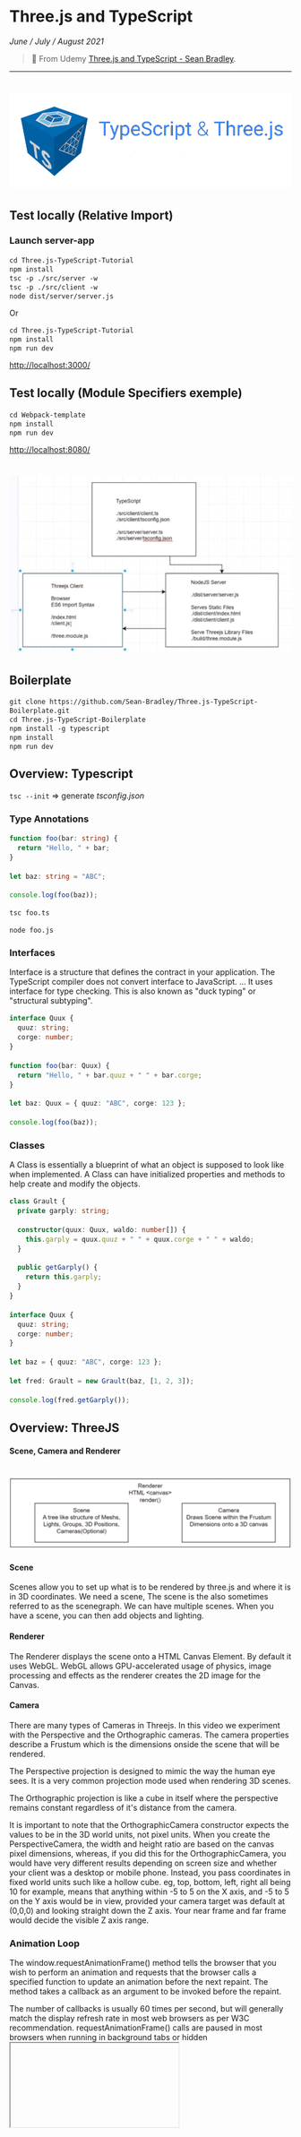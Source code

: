 # Three.js and TypeScript

_June / July / August 2021_

> 🔨 From Udemy [Three.js and TypeScript - Sean Bradley](https://www.udemy.com/course/threejs-tutorials/).

---

<h1 align="center">
    <img src="_readme-img/logos.png">
</h1>

## Test locally (Relative Import)

### Launch server-app

```batch
cd Three.js-TypeScript-Tutorial
npm install
tsc -p ./src/server -w
tsc -p ./src/client -w
node dist/server/server.js
```

Or

```batch
cd Three.js-TypeScript-Tutorial
npm install
npm run dev
```

[http://localhost:3000/](http://localhost:3000/)

## Test locally (Module Specifiers exemple)

```batch
cd Webpack-template
npm install
npm run dev
```

[http://localhost:8080/](http://localhost:8080/)

<h1 align="center">
    <img src="_readme-img/architecture.jpg">
</h1>

## Boilerplate

```batch
git clone https://github.com/Sean-Bradley/Three.js-TypeScript-Boilerplate.git
cd Three.js-TypeScript-Boilerplate
npm install -g typescript
npm install
npm run dev
```

## Overview: Typescript

`tsc --init` => generate _tsconfig.json_

### Type Annotations

```ts
function foo(bar: string) {
  return "Hello, " + bar;
}

let baz: string = "ABC";

console.log(foo(baz));
```

`tsc foo.ts`

`node foo.js`

### Interfaces

Interface is a structure that defines the contract in your application. The TypeScript compiler does not convert interface to JavaScript. ... It uses interface for type checking. This is also known as "duck typing" or "structural subtyping".

```ts
interface Quux {
  quuz: string;
  corge: number;
}

function foo(bar: Quux) {
  return "Hello, " + bar.quuz + " " + bar.corge;
}

let baz: Quux = { quuz: "ABC", corge: 123 };

console.log(foo(baz));
```

### Classes

A Class is essentially a blueprint of what an object is supposed to look like when implemented. A Class can have initialized properties and methods to help create and modify the objects.

```ts
class Grault {
  private garply: string;

  constructor(quux: Quux, waldo: number[]) {
    this.garply = quux.quuz + " " + quux.corge + " " + waldo;
  }

  public getGarply() {
    return this.garply;
  }
}

interface Quux {
  quuz: string;
  corge: number;
}

let baz = { quuz: "ABC", corge: 123 };

let fred: Grault = new Grault(baz, [1, 2, 3]);

console.log(fred.getGarply());
```

## Overview: ThreeJS

#### Scene, Camera and Renderer

<h1 align="center">
    <img src="_readme-img/scene.png">
</h1>

#### Scene

Scenes allow you to set up what is to be rendered by three.js and where it is in 3D coordinates. We need a scene, The scene is the also sometimes referred to as the scenegraph. We can have multiple scenes. When you have a scene, you can then add objects and lighting.

#### Renderer

The Renderer displays the scene onto a HTML Canvas Element. By default it uses WebGL. WebGL allows GPU-accelerated usage of physics, image processing and effects as the renderer creates the 2D image for the Canvas.

#### Camera

There are many types of Cameras in Threejs. In this video we experiment with the Perspective and the Orthographic cameras. The camera properties describe a Frustum which is the dimensions onside the scene that will be rendered.

The Perspective projection is designed to mimic the way the human eye sees. It is a very common projection mode used when rendering 3D scenes.

The Orthographic projection is like a cube in itself where the perspective remains constant regardless of it's distance from the camera.

It is important to note that the OrthographicCamera constructor expects the values to be in the 3D world units, not pixel units. When you create the PerspectiveCamera, the width and height ratio are based on the canvas pixel dimensions, whereas, if you did this for the OrthographicCamera, you would have very different results depending on screen size and whether your client was a desktop or mobile phone. Instead, you pass coordinates in fixed world units such like a hollow cube. eg, top, bottom, left, right all being 10 for example, means that anything within -5 to 5 on the X axis, and -5 to 5 on the Y axis would be in view, provided your camera target was default at (0,0,0) and looking straight down the Z axis. Your near frame and far frame would decide the visible Z axis range.

### Animation Loop

The window.requestAnimationFrame() method tells the browser that you wish to perform an animation and requests that the browser calls a specified function to update an animation before the next repaint. The method takes a callback as an argument to be invoked before the repaint.

The number of callbacks is usually 60 times per second, but will generally match the display refresh rate in most web browsers as per W3C recommendation. requestAnimationFrame() calls are paused in most browsers when running in background tabs or hidden <iframe>s in order to improve performance and battery life.

### Lights

There are various kinds of lights in Threejs.

They all extend from the THREE.Light base class, which in turn also extends from the Object3D base class.

The base class properties

- color
- intensity
- isLight (Read Only)
- receiveShadow
- shadow

Lighting gives you many more options to change the appearance of meshes within the scene. Meshes will need materials added to them in order for the lighting adjustments to take effect.

If a scene has no lighting, most materials won't be visible. The meshBasicMaterial, meshNormalMaterial and the MeshMatcapMaterial are self illuminating so they don't need lighting to be visible within a scene, but most of the other materials do, such as the meshLambertMaterial, meshPhongMaterial, MeshStandardMaterial, MeshPhysicalMaterial and MeshToonMaterial.

## Dependancies

- [typescript](https://www.npmjs.com/package/typescript): TypeScript is a language for application-scale JavaScript. TypeScript adds optional types to JavaScript that support tools for large-scale JavaScript applications for any browser, for any host, on any OS.

`npm i -g typescript`

- [three.js](https://www.npmjs.com/package/three): The aim of the project is to create an easy to use, lightweight, cross-browser, general purpose 3D library. The current builds only include a WebGL renderer but WebGPU (experimental), SVG and CSS3D renderers are also available in the examples.

`npm i three`

- [@types/node](https://www.npmjs.com/package/@types/node): This package contains type definitions for Node.js (http://nodejs.org/).

`npm i @types/node`

- [express](https://www.npmjs.com/package/express): Fast, unopinionated, minimalist web framework for node.

`npm i express`

- [nodemon](https://www.npmjs.com/package/nodemon): nodemon is a tool that helps develop node.js based applications by automatically restarting the node application when file changes in the directory are detected.

`npm install --save-dev nodemon`

- [concurrently](https://www.npmjs.com/package/concurrently): Run multiple commands concurrently. Like npm run watch-js & npm run watch-less but better.

`npm install --save-dev concurrently`

- [@types/dat.gui](https://www.npmjs.com/package/@types/dat.gui): This package contains type definitions for dat.GUI.

`npm install @types/dat.gui`

## Useful links

- [Three.js](https://threejs.org/)
- [Three.js and TypeScript Tutorials](https://sbcode.net/threejs/)
- [Module Resolution](https://www.typescriptlang.org/docs/handbook/module-resolution.html)
